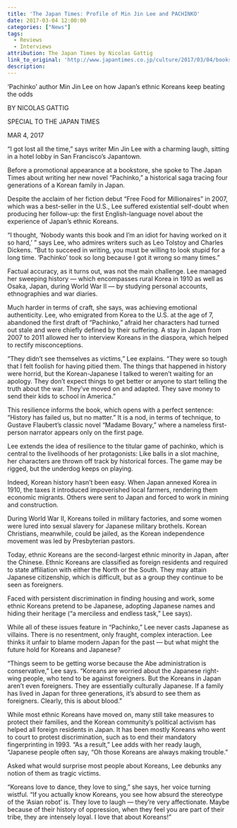 ```yaml
---
title: 'The Japan Times: Profile of Min Jin Lee and PACHINKO'
date: 2017-03-04 12:00:00
categories: ["News"]
tags:
  - Reviews
  - Interviews
attribution: The Japan Times by Nicolas Gattig
link_to_original: 'http://www.japantimes.co.jp/culture/2017/03/04/books/book-reviews/pachinko-author-min-jin-lee-japans-ethnic-koreans-keep-beating-odds/#.WNHocc5OjE4'
description:
---
```



‘Pachinko’ author Min Jin Lee on how Japan’s ethnic Koreans keep beating the odds

BY NICOLAS GATTIG

SPECIAL TO THE JAPAN TIMES

MAR 4, 2017

“I got lost all the time,” says writer Min Jin Lee with a charming laugh, sitting in a hotel lobby in San Francisco’s Japantown.

Before a promotional appearance at a bookstore, she spoke to The Japan Times about writing her new novel “Pachinko,” a historical saga tracing four generations of a Korean family in Japan.

Despite the acclaim of her fiction debut “Free Food for Millionaires” in 2007, which was a best-seller in the U.S., Lee suffered existential self-doubt when producing her follow-up: the first English-language novel about the experience of Japan’s ethnic Koreans.

“I thought, ‘Nobody wants this book and I’m an idiot for having worked on it so hard,’ ” says Lee, who admires writers such as Leo Tolstoy and Charles Dickens. “But to succeed in writing, you must be willing to look stupid for a long time. ‘Pachinko’ took so long because I got it wrong so many times.”

Factual accuracy, as it turns out, was not the main challenge. Lee managed her sweeping history — which encompasses rural Korea in 1910 as well as Osaka, Japan, during World War II — by studying personal accounts, ethnographies and war diaries.

Much harder in terms of craft, she says, was achieving emotional authenticity. Lee, who emigrated from Korea to the U.S. at the age of 7, abandoned the first draft of “Pachinko,” afraid her characters had turned out stale and were chiefly defined by their suffering. A stay in Japan from 2007 to 2011 allowed her to interview Koreans in the diaspora, which helped to rectify misconceptions.

“They didn’t see themselves as victims,” Lee explains. “They were so tough that I felt foolish for having pitied them. The things that happened in history were horrid, but the Korean-Japanese I talked to weren’t waiting for an apology. They don’t expect things to get better or anyone to start telling the truth about the war. They’ve moved on and adapted. They save money to send their kids to school in America.”

This resilience informs the book, which opens with a perfect sentence: “History has failed us, but no matter.” It is a nod, in terms of technique, to Gustave Flaubert’s classic novel “Madame Bovary,” where a nameless first-person narrator appears only on the first page.

Lee extends the idea of resilience to the titular game of pachinko, which is central to the livelihoods of her protagonists: Like balls in a slot machine, her characters are thrown off track by historical forces. The game may be rigged, but the underdog keeps on playing.

Indeed, Korean history hasn’t been easy. When Japan annexed Korea in 1910, the taxes it introduced impoverished local farmers, rendering them economic migrants. Others were sent to Japan and forced to work in mining and construction.

During World War II, Koreans toiled in military factories, and some women were lured into sexual slavery for Japanese military brothels. Korean Christians, meanwhile, could be jailed, as the Korean independence movement was led by Presbyterian pastors.

Today, ethnic Koreans are the second-largest ethnic minority in Japan, after the Chinese. Ethnic Koreans are classified as foreign residents and required to state affiliation with either the North or the South. They may attain Japanese citizenship, which is difficult, but as a group they continue to be seen as foreigners.

Faced with persistent discrimination in finding housing and work, some ethnic Koreans pretend to be Japanese, adopting Japanese names and hiding their heritage (“a merciless and endless task,” Lee says).

While all of these issues feature in “Pachinko,” Lee never casts Japanese as villains. There is no resentment, only fraught, complex interaction. Lee thinks it unfair to blame modern Japan for the past — but what might the future hold for Koreans and Japanese?

“Things seem to be getting worse because the Abe administration is conservative,” Lee says. “Koreans are worried about the Japanese right-wing people, who tend to be against foreigners. But the Koreans in Japan aren’t even foreigners. They are essentially culturally Japanese. If a family has lived in Japan for three generations, it’s absurd to see them as foreigners. Clearly, this is about blood.”

While most ethnic Koreans have moved on, many still take measures to protect their families, and the Korean community’s political activism has helped all foreign residents in Japan. It has been mostly Koreans who went to court to protest discrimination, such as to end their mandatory fingerprinting in 1993. “As a result,” Lee adds with her ready laugh, “Japanese people often say, “Oh those Koreans are always making trouble.”

Asked what would surprise most people about Koreans, Lee debunks any notion of them as tragic victims.

“Koreans love to dance, they love to sing,” she says, her voice turning wistful. “If you actually know Koreans, you see how absurd the stereotype of the ‘Asian robot’ is. They love to laugh — they’re very affectionate. Maybe because of their history of oppression, when they feel you are part of their tribe, they are intensely loyal. I love that about Koreans!”